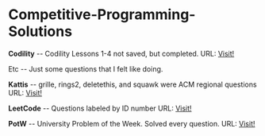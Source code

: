 # Competitive-Programming-Solutions

**Codility** -- Codility Lessons 1-4 not saved, but completed. 
URL: [Visit!](https://codility.com/programmers/lessons/)

Etc -- Just some questions that I felt like doing.

**Kattis** -- grille, rings2, deletethis, and squawk were ACM regional questions
URL: [Visit!](https://open.kattis.com/)

**LeetCode** -- Questions labeled by ID number
URL: [Visit!](https://leetcode.com/problemset/algorithms/)

**PotW** -- University Problem of the Week. Solved every question.
URL: [Visit!](http://potw.quinnftw.com/problem/all/)
